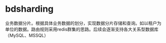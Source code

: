 # bdsharding
业务数据分片。根据具体业务数据的划分，实现数据分片存储和查询。如以租户为单位的数据。路由规则采用redis群集的思路。后续会逐渐支持各大关系型数据库（MySQL、MSSQL）
